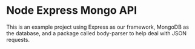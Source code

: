# Node Express Mongo API

This is an example project using Express as our framework, MongoDB as the database, and a package called body-parser to help deal with JSON requests.